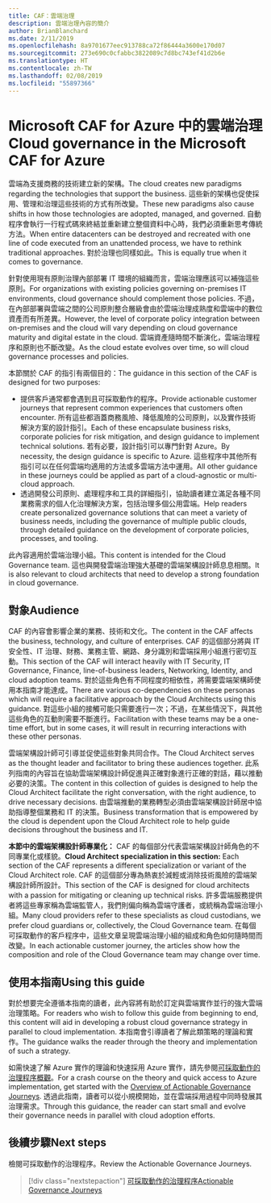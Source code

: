 ```yaml
---
title: CAF：雲端治理
description: 雲端治理內容的簡介
author: BrianBlanchard
ms.date: 2/11/2019
ms.openlocfilehash: 8a9701677eec913788ca72f86444a3600e170d07
ms.sourcegitcommit: 273e690c0cfabbc3822089c7d8bc743ef41d2b6e
ms.translationtype: HT
ms.contentlocale: zh-TW
ms.lasthandoff: 02/08/2019
ms.locfileid: "55897366"
---
```

# <a name="cloud-governance-in-the-microsoft-caf-for-azure"></a><span data-ttu-id="95076-103">Microsoft CAF for Azure 中的雲端治理</span><span class="sxs-lookup"><span data-stu-id="95076-103">Cloud governance in the Microsoft CAF for Azure</span></span>

<span data-ttu-id="95076-104">雲端為支援商務的技術建立新的架構。</span><span class="sxs-lookup"><span data-stu-id="95076-104">The cloud creates new paradigms regarding the technologies that support the business.</span></span> <span data-ttu-id="95076-105">這些新的架構也促使採用、管理和治理這些技術的方式有所改變。</span><span class="sxs-lookup"><span data-stu-id="95076-105">These new paradigms also cause shifts in how those technologies are adopted, managed, and governed.</span></span> <span data-ttu-id="95076-106">自動程序會執行一行程式碼來終結並重新建立整個資料中心時，我們必須重新思考傳統方法。</span><span class="sxs-lookup"><span data-stu-id="95076-106">When entire datacenters can be destroyed and recreated with one line of code executed from an unattended process, we have to rethink traditional approaches.</span></span> <span data-ttu-id="95076-107">對於治理也同樣如此。</span><span class="sxs-lookup"><span data-stu-id="95076-107">This is equally true when it comes to governance.</span></span>

<span data-ttu-id="95076-108">針對使用現有原則治理內部部署 IT 環境的組織而言，雲端治理應該可以補強這些原則。</span><span class="sxs-lookup"><span data-stu-id="95076-108">For organizations with existing policies governing on-premises IT environments, cloud governance should complement those policies.</span></span> <span data-ttu-id="95076-109">不過，在內部部署與雲端之間的公司原則整合層級會由於雲端治理成熟度和雲端中的數位資產而有所差異。</span><span class="sxs-lookup"><span data-stu-id="95076-109">However, the level of corporate policy integration between on-premises and the cloud will vary depending on cloud governance maturity and digital estate in the cloud.</span></span> <span data-ttu-id="95076-110">雲端資產隨時間不斷演化，雲端治理程序和原則也不斷改變。</span><span class="sxs-lookup"><span data-stu-id="95076-110">As the cloud estate evolves over time, so will cloud governance processes and policies.</span></span>

<span data-ttu-id="95076-111">本節關於 CAF 的指引有兩個目的：</span><span class="sxs-lookup"><span data-stu-id="95076-111">The guidance in this section of the CAF is designed for two purposes:</span></span>

* <span data-ttu-id="95076-112">提供客戶通常都會遇到且可採取動作的程序。</span><span class="sxs-lookup"><span data-stu-id="95076-112">Provide actionable customer journeys that represent common experiences that customers often encounter.</span></span> <span data-ttu-id="95076-113">所有這些都涵蓋商務風險、降低風險的公司原則，以及實作技術解決方案的設計指引。</span><span class="sxs-lookup"><span data-stu-id="95076-113">Each of these encapsulate business risks, corporate policies for risk mitigation, and design guidance to implement technical solutions.</span></span> <span data-ttu-id="95076-114">若有必要，設計指引可以專門針對 Azure。</span><span class="sxs-lookup"><span data-stu-id="95076-114">By necessity, the design guidance is specific to Azure.</span></span> <span data-ttu-id="95076-115">這些程序中其他所有指引可以在任何雲端均適用的方法或多雲端方法中運用。</span><span class="sxs-lookup"><span data-stu-id="95076-115">All other guidance in these journeys could be applied as part of a cloud-agnostic or multi-cloud approach.</span></span>
* <span data-ttu-id="95076-116">透過開發公司原則、處理程序和工具的詳細指引，協助讀者建立滿足各種不同業務需求的個人化治理解決方案，包括治理多個公用雲端。</span><span class="sxs-lookup"><span data-stu-id="95076-116">Help readers create personalized governance solutions that can meet a variety of business needs, including the governance of multiple public clouds, through detailed guidance on the development of corporate policies, processes, and tooling.</span></span>

<span data-ttu-id="95076-117">此內容適用於雲端治理小組。</span><span class="sxs-lookup"><span data-stu-id="95076-117">This content is intended for the Cloud Governance team.</span></span> <span data-ttu-id="95076-118">這也與開發雲端治理強大基礎的雲端架構設計師息息相關。</span><span class="sxs-lookup"><span data-stu-id="95076-118">It is also relevant to cloud architects that need to develop a strong foundation in cloud governance.</span></span>

## <a name="audience"></a><span data-ttu-id="95076-119">對象</span><span class="sxs-lookup"><span data-stu-id="95076-119">Audience</span></span>

<span data-ttu-id="95076-120">CAF 的內容會影響企業的業務、技術和文化。</span><span class="sxs-lookup"><span data-stu-id="95076-120">The content in the CAF affects the business, technology, and culture of enterprises.</span></span> <span data-ttu-id="95076-121">CAF 的這個部分將與 IT 安全性、IT 治理、財務、業務主管、網路、身分識別和雲端採用小組進行密切互動。</span><span class="sxs-lookup"><span data-stu-id="95076-121">This section of the CAF will interact heavily with IT Security, IT Governance, Finance, line-of-business leaders, Networking, Identity, and cloud adoption teams.</span></span> <span data-ttu-id="95076-122">對於這些角色有不同程度的相依性，將需要雲端架構師使用本指南才能達成。</span><span class="sxs-lookup"><span data-stu-id="95076-122">There are various co-dependencies on these personas which will require a facilitative approach by the Cloud Architects using this guidance.</span></span> <span data-ttu-id="95076-123">對這些小組的接觸可能只需要進行一次；不過，在某些情況下，與其他這些角色的互動則需要不斷進行。</span><span class="sxs-lookup"><span data-stu-id="95076-123">Facilitation with these teams may be a one-time effort, but in some cases, it will result in recurring interactions with these other personas.</span></span>

<span data-ttu-id="95076-124">雲端架構設計師可引導並促使這些對象共同合作。</span><span class="sxs-lookup"><span data-stu-id="95076-124">The Cloud Architect serves as the thought leader and facilitator to bring these audiences together.</span></span> <span data-ttu-id="95076-125">此系列指南的內容旨在協助雲端架構設計師促進與正確對象進行正確的對話，藉以推動必要的決策。</span><span class="sxs-lookup"><span data-stu-id="95076-125">The content in this collection of guides is designed to help the Cloud Architect facilitate the right conversation, with the right audience, to drive necessary decisions.</span></span> <span data-ttu-id="95076-126">由雲端推動的業務轉型必須由雲端架構設計師居中協助指導整個業務和 IT 的決策。</span><span class="sxs-lookup"><span data-stu-id="95076-126">Business transformation that is empowered by the cloud is dependent upon the Cloud Architect role to help guide decisions throughout the business and IT.</span></span>

<span data-ttu-id="95076-127">**本節中的雲端架構設計師專業化：** CAF 的每個部分代表雲端架構設計師角色的不同專業化或樣貌。</span><span class="sxs-lookup"><span data-stu-id="95076-127">**Cloud Architect specialization in this section:** Each section of the CAF represents a different specialization or variant of the Cloud Architect role.</span></span> <span data-ttu-id="95076-128">CAF 的這個部分專為熱衷於減輕或消除技術風險的雲端架構設計師所設計。</span><span class="sxs-lookup"><span data-stu-id="95076-128">This section of the CAF is designed for cloud architects with a passion for mitigating or cleaning up technical risks.</span></span> <span data-ttu-id="95076-129">許多雲端服務提供者將這些專家稱為雲端監管人，我們則偏向稱為雲端守護者，或統稱為雲端治理小組。</span><span class="sxs-lookup"><span data-stu-id="95076-129">Many cloud providers refer to these specialists as cloud custodians, we prefer cloud guardians or, collectively, the Cloud Governance team.</span></span> <span data-ttu-id="95076-130">在每個可採取動作的客戶程序中，這些文章呈現雲端治理小組的組成和角色如何隨時間而改變。</span><span class="sxs-lookup"><span data-stu-id="95076-130">In each actionable customer journey, the articles show how the composition and role of the Cloud Governance team may change over time.</span></span>

## <a name="using-this-guide"></a><span data-ttu-id="95076-131">使用本指南</span><span class="sxs-lookup"><span data-stu-id="95076-131">Using this guide</span></span>

<span data-ttu-id="95076-132">對於想要完全遵循本指南的讀者，此內容將有助於訂定與雲端實作並行的強大雲端治理策略。</span><span class="sxs-lookup"><span data-stu-id="95076-132">For readers who wish to follow this guide from beginning to end, this content will aid in developing a robust cloud governance strategy in parallel to cloud implementation.</span></span> <span data-ttu-id="95076-133">本指南會引導讀者了解此類策略的理論和實作。</span><span class="sxs-lookup"><span data-stu-id="95076-133">The guidance walks the reader through the theory and implementation of such a strategy.</span></span>

<span data-ttu-id="95076-134">如需快速了解 Azure 實作的理論和快速採用 Azure 實作，請先參閱[可採取動作的治理程序概觀](./journeys/overview.md)。</span><span class="sxs-lookup"><span data-stu-id="95076-134">For a crash course on the theory and quick access to Azure implementation, get started with the [Overview of Actionable Governance Journeys](./journeys/overview.md).</span></span> <span data-ttu-id="95076-135">透過此指南，讀者可以從小規模開始，並在雲端採用過程中同時發展其治理需求。</span><span class="sxs-lookup"><span data-stu-id="95076-135">Through this guidance, the reader can start small and evolve their governance needs in parallel with cloud adoption efforts.</span></span>

## <a name="next-steps"></a><span data-ttu-id="95076-136">後續步驟</span><span class="sxs-lookup"><span data-stu-id="95076-136">Next steps</span></span>

<span data-ttu-id="95076-137">檢閱可採取動作的治理程序。</span><span class="sxs-lookup"><span data-stu-id="95076-137">Review the Actionable Governance Journeys.</span></span>

> [!div class="nextstepaction"]
> [<span data-ttu-id="95076-138">可採取動作的治理程序</span><span class="sxs-lookup"><span data-stu-id="95076-138">Actionable Governance Journeys</span></span>](./journeys/overview.md)
